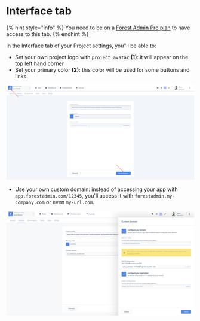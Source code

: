 # Interface tab

{% hint style="info" %}
You need to be on a [Forest Admin Pro plan](https://www.forestadmin.com/pricing) to have access to this tab.
{% endhint %}

In the Interface tab of your Project settings, you"ll be able to:

- Set your own project logo with `project avatar` **(1)**: it will appear on the top left hand corner
- Set your primary color **(2)**: this color will be used for some buttons and links

![](../../.gitbook/assets/2019-07-02_17.57.18.png)

- Use your own custom domain: instead of accessing your app with `app.forestadmin.com/12345`, you'll access it with `forestadmin.my-company.com` or even `my-url.com`.

![](<../../.gitbook/assets/image (395).png>)
